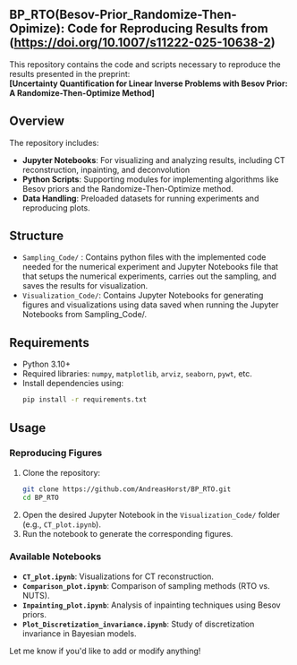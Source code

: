 
## BP_RTO(Besov-Prior_Randomize-Then-Opimize): Code for Reproducing Results from (https://doi.org/10.1007/s11222-025-10638-2)

This repository contains the code and scripts necessary to reproduce the results presented in the preprint:  
**[Uncertainty Quantification for Linear Inverse Problems with Besov Prior: A Randomize-Then-Optimize Method]**

## Overview

The repository includes:
- **Jupyter Notebooks**: For visualizing and analyzing results, including CT reconstruction, inpainting, and deconvolution
- **Python Scripts**: Supporting modules for implementing algorithms like Besov priors and the Randomize-Then-Optimize method.
- **Data Handling**: Preloaded datasets for running experiments and reproducing plots.

## Structure
- `Sampling_Code/` : Contains python files with the implemented code needed for the numerical experiment and Jupyter Notebooks file
                     that that setups the numerical experiments, carries out the sampling, and saves the results for visualization.
- `Visualization_Code/`: Contains Jupyter Notebooks for generating figures and visualizations using data saved when running the Jupyter
                          Notebooks from Sampling_Code/.

## Requirements

- Python 3.10+
- Required libraries: `numpy`, `matplotlib`, `arviz`, `seaborn`, `pywt`, etc.
- Install dependencies using:
  ```bash
  pip install -r requirements.txt


## Usage

### Reproducing Figures

1. Clone the repository:
   ```bash
   git clone https://github.com/AndreasHorst/BP_RTO.git
   cd BP_RTO
   ```
2. Open the desired Jupyter Notebook in the `Visualization_Code/` folder (e.g., `CT_plot.ipynb`).
3. Run the notebook to generate the corresponding figures.

### Available Notebooks

- **`CT_plot.ipynb`**: Visualizations for CT reconstruction.
- **`Comparison_plot.ipynb`**: Comparison of sampling methods (RTO vs. NUTS).
- **`Inpainting_plot.ipynb`**: Analysis of inpainting techniques using Besov priors.
- **`Plot_Discretization_invariance.ipynb`**: Study of discretization invariance in Bayesian models.



Let me know if you'd like to add or modify anything!
